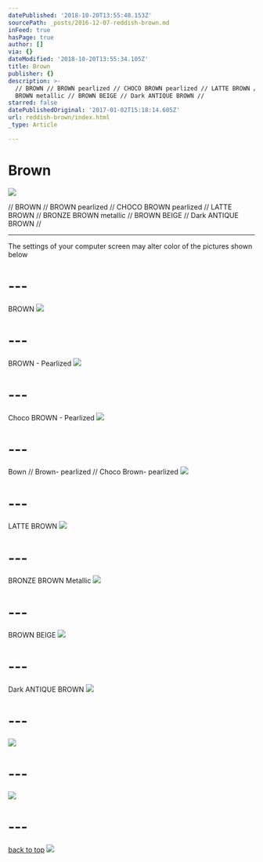 ```yaml
---
datePublished: '2018-10-20T13:55:40.153Z'
sourcePath: _posts/2016-12-07-reddish-brown.md
inFeed: true
hasPage: true
author: []
via: {}
dateModified: '2018-10-20T13:55:34.105Z'
title: Brown
publisher: {}
description: >-
  // BROWN // BROWN pearlized // CHOCO BROWN pearlized // LATTE BROWN // BRONZE
  BROWN metallic // BROWN BEIGE // Dark ANTIQUE BROWN //
starred: false
datePublishedOriginal: '2017-01-02T15:18:14.605Z'
url: reddish-brown/index.html
_type: Article

---
```

# Brown
![](https://the-grid-user-content.s3-us-west-2.amazonaws.com/315144b6-672d-42a8-9ee5-1cd74eb486d1.jpg)

// BROWN // BROWN pearlized // CHOCO BROWN pearlized // LATTE BROWN // BRONZE BROWN metallic // BROWN BEIGE // Dark ANTIQUE BROWN //

---

The settings of your computer screen may alter color of the pictures shown below

# ---

BROWN
![](https://the-grid-user-content.s3-us-west-2.amazonaws.com/1bb686df-09d8-4e8b-8930-889ee89c7d10.jpg)

# ---

BROWN - Pearlized
![](https://the-grid-user-content.s3-us-west-2.amazonaws.com/a3a94cd7-fc59-430d-a685-af319ae4ec22.jpg)

# ---

Choco BROWN - Pearlized
![](https://the-grid-user-content.s3-us-west-2.amazonaws.com/40a9d525-a733-46de-8d8f-8ff2e06c399a.jpg)

# ---

Bown // Brown- pearlized // Choco Brown- pearlized
![](https://the-grid-user-content.s3-us-west-2.amazonaws.com/8efe7f11-7f18-4b7a-8c9f-84e73354aebb.jpg)

# ---

LATTE BROWN
![](https://the-grid-user-content.s3-us-west-2.amazonaws.com/1e3cd340-5762-49c7-b411-637a6e3ce353.jpg)

# ---

BRONZE BROWN Metallic
![](https://the-grid-user-content.s3-us-west-2.amazonaws.com/8e85d279-3d91-4846-af13-f9119a1a3089.jpg)

# ---

BROWN BEIGE
![](https://the-grid-user-content.s3-us-west-2.amazonaws.com/8b4dbbd0-27ef-4807-802c-efe56382daf9.jpg)

# ---

Dark ANTIQUE BROWN
![](https://the-grid-user-content.s3-us-west-2.amazonaws.com/a019b616-176f-4cb2-b3c9-9d999b752d3d.jpg)

# ---
![](https://the-grid-user-content.s3-us-west-2.amazonaws.com/04a2833e-fe60-4153-acbb-bce64d0ffb4f.jpg)

# ---
![](https://the-grid-user-content.s3-us-west-2.amazonaws.com/0062be92-a4d2-44b1-9228-4758f692bd77.jpg)

# ---
[back to top][0]
![](https://the-grid-user-content.s3-us-west-2.amazonaws.com/2a4157ee-8a1f-4824-ad8c-934684fe6ff5.jpg)

[0]: https://thegrid.ai/leather-colors/reddish-brown/